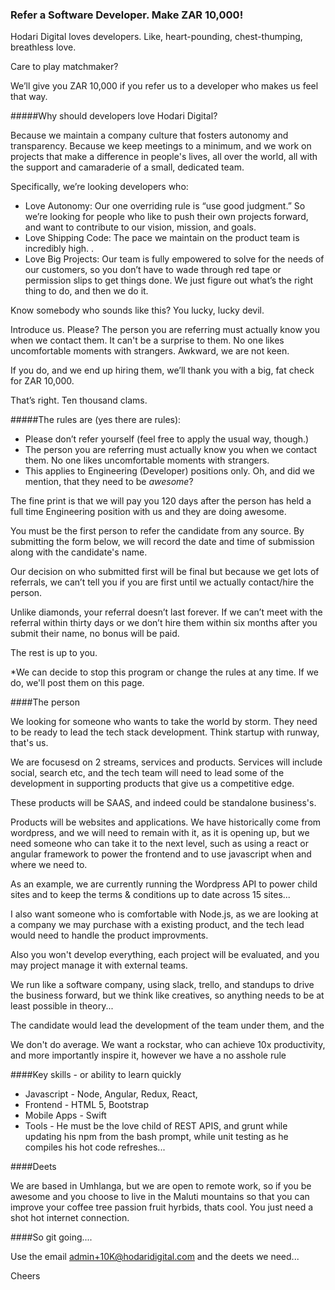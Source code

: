 ### Refer a Software Developer. Make ZAR 10,000!

Hodari Digital loves developers. Like, heart-pounding, chest-thumping, breathless love.

Care to play matchmaker?

We’ll give you ZAR 10,000 if you refer us to a developer who makes us feel that way.

#####Why should developers love Hodari Digital?

Because we maintain a company culture that fosters autonomy and transparency. Because we keep meetings to a minimum, and we work on projects that make a difference in people's lives, all over the world, all with the support and camaraderie of a small, dedicated team.

Specifically, we’re looking developers who:

- Love Autonomy: Our one overriding rule is “use good judgment.” So we’re looking for people who like to push their own projects forward, and want to contribute to our vision, mission, and goals.
- Love Shipping Code: The pace we maintain on the product team is incredibly high. .
- Love Big Projects: Our team is fully empowered to solve for the needs of our customers, so you don’t have to wade through red tape or permission slips to get things done. We just figure out what’s the right thing to do, and then we do it.

Know somebody who sounds like this? You lucky, lucky devil.

Introduce us. Please?  The person you are referring must actually know you when we contact them. It can't be a surprise to them. No one likes uncomfortable moments with strangers. Awkward, we are not keen.

If you do, and we end up hiring them, we’ll thank you with a big, fat check for ZAR 10,000.

That’s right. Ten thousand clams.

#####The rules are (yes there are rules):

- Please don’t refer yourself (feel free to apply the usual way, though.) 
- The person you are referring must actually know you when we contact them. No one likes uncomfortable moments with strangers. 
- This applies to Engineering (Developer) positions only. Oh, and did we mention, that they need to be *awesome*?

The fine print is that we will pay you 120 days after the person has held a full time Engineering position with us and they are doing awesome.

You must be the first person to refer the candidate from any source. By submitting the form below, we will record the date and time of submission along with the candidate's name.

Our decision on who submitted first will be final but because we get lots of referrals, we can’t tell you if you are first until we actually contact/hire the person.

Unlike diamonds, your referral doesn’t last forever. If we can’t meet with the referral within thirty days or we don’t hire them within six months after you submit their name, no bonus will be paid.

The rest is up to you.

*We can decide to stop this program or change the rules at any time. If we do, we'll post them on this page.


####The person

We looking for someone who wants to take the world by storm. They need to be ready to lead the tech stack development. Think startup with runway, that's us.

We are focusesd on 2 streams, services and products. Services will include social, search etc, and the tech team will need to lead some of the development in supporting products that give us a competitive edge. 

These products will be SAAS, and indeed could be standalone business's.

Products will be websites and applications. We have historically come from wordpress, and we will need to remain with it, as it is opening up, but we need someone who can take it to the next level, such as using a react or angular framework to power the frontend and to use javascript when and where we need to.

As an example, we are currently running the Wordpress API to power child sites and to keep the terms & conditions up to date across 15 sites...

I also want someone who is comfortable with Node.js, as we are looking at a company we may purchase with a existing product, and the tech lead would need to handle the product improvments.

Also you won't develop everything, each project will be evaluated, and you may project manage it with external teams.

We run like a software company, using slack, trello, and standups to drive the business forward, but we think like creatives, so anything needs to be at least possible in theory...

The candidate would lead the development of the team under them, and the 

We don't do average. We want a rockstar, who can achieve 10x productivity, and more importantly inspire it, however we have a no asshole rule

####Key skills - or ability to learn quickly

- Javascript - Node, Angular, Redux, React, 
- Frontend - HTML 5, Bootstrap
- Mobile Apps - Swift
- Tools - He must be the love child of REST APIS, and grunt while updating his npm from the bash prompt, while unit testing as he compiles his hot code refreshes...

####Deets

We are based in Umhlanga, but we are open to remote work, so if you be awesome and you choose to live in the Maluti mountains so that you can improve your coffee tree passion fruit hyrbids, thats cool. You just need  a shot hot internet connection.


####So git going....

Use the email admin+10K@hodaridigital.com and the deets we need...

Cheers
